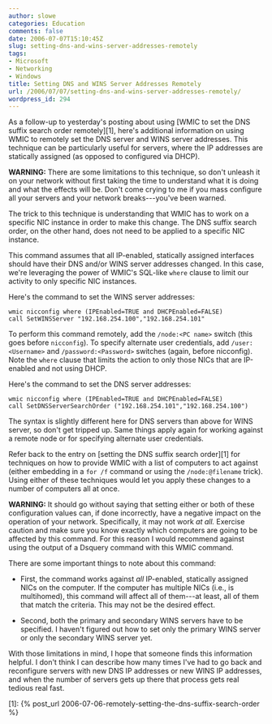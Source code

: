 ```yaml
---
author: slowe
categories: Education
comments: false
date: 2006-07-07T15:10:45Z
slug: setting-dns-and-wins-server-addresses-remotely
tags:
- Microsoft
- Networking
- Windows
title: Setting DNS and WINS Server Addresses Remotely
url: /2006/07/07/setting-dns-and-wins-server-addresses-remotely/
wordpress_id: 294
---
```


As a follow-up to yesterday's posting about using [WMIC to set the DNS suffix search order remotely][1], here's additional information on using WMIC to remotely set the DNS server and WINS server addresses. This technique can be particularly useful for servers, where the IP addresses are statically assigned (as opposed to configured via DHCP).

**WARNING:** There are some limitations to this technique, so don't unleash it on your network without first taking the time to understand what it is doing and what the effects will be. Don't come crying to me if you mass configure all your servers and your network breaks---you've been warned.

The trick to this technique is understanding that WMIC has to work on a specific NIC instance in order to make this change. The DNS suffix search order, on the other hand, does not need to be applied to a specific NIC instance.

This command assumes that all IP-enabled, statically assigned interfaces should have their DNS and/or WINS server addresses changed. In this case, we're leveraging the power of WMIC's SQL-like `where` clause to limit our activity to only specific NIC instances.

Here's the command to set the WINS server addresses:

    wmic nicconfig where (IPEnabled=TRUE and DHCPEnabled=FALSE) 
    call SetWINSServer "192.168.254.100","192.168.254.101"

To perform this command remotely, add the `/node:<PC name>` switch (this goes before `nicconfig`). To specify alternate user credentials, add `/user:<Username>` and `/password:<Password>` switches (again, before nicconfig). Note the `where` clause that limits the action to only those NICs that are IP-enabled and not using DHCP.

Here's the command to set the DNS server addresses:

    wmic nicconfig where (IPEnabled=TRUE and DHCPEnabled=FALSE) 
    call SetDNSServerSearchOrder ("192.168.254.101","192.168.254.100")

The syntax is slightly different here for DNS servers than above for WINS server, so don't get tripped up. Same things apply again for working against a remote node or for specifying alternate user credentials.

Refer back to the entry on [setting the DNS suffix search order][1] for techniques on how to provide WMIC with a list of computers to act against (either embedding in a `for /f` command or using the `/node:@filename` trick). Using either of these techniques would let you apply these changes to a number of computers all at once.

**WARNING:** It should go without saying that setting either or both of these configuration values can, if done incorrectly, have a negative impact on the operation of your network. Specifically, it may not work _at all._ Exercise caution and make sure you know exactly which computers are going to be affected by this command. For this reason I would recommend against using the output of a Dsquery command with this WMIC command.

There are some important things to note about this command:

* First, the command works against _all_ IP-enabled, statically assigned NICs on the computer. If the computer has multiple NICs (i.e., is multihomed), this command will affect all of them---at least, all of them that match the criteria. This may not be the desired effect.

* Second, both the primary and secondary WINS servers have to be specified. I haven't figured out how to set only the primary WINS server or only the secondary WINS server yet.

With those limitations in mind, I hope that someone finds this information helpful. I don't think I can describe how many times I've had to go back and reconfigure servers with new DNS IP addresses or new WINS IP addresses, and when the number of servers gets up there that process gets real tedious real fast.

[1]: {% post_url 2006-07-06-remotely-setting-the-dns-suffix-search-order %}

